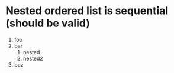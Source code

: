 # Nested ordered list is sequential (should be valid)

1. foo
2. bar
   1. nested
   2. nested2
3. baz
